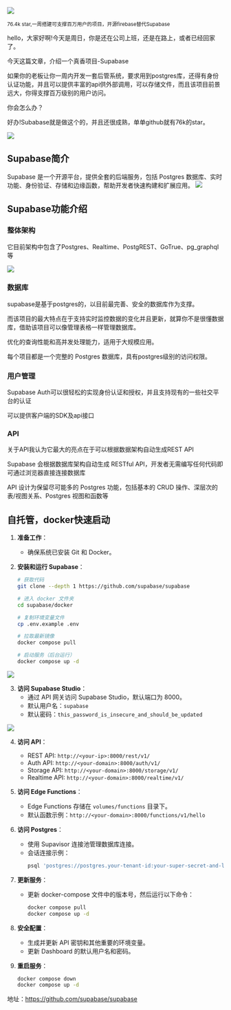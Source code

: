 <img src="/assets/image/250126-supabase.png"/>

<small>76.4k star,一周搭建可支撑百万用户的项目，开源firebase替代Supabase</small>

hello，大家好啊!今天是周日，你是还在公司上班，还是在路上，或者已经回家了。

今天这篇文章，介绍一个真香项目-Supabase

如果你的老板让你一周内开发一套后管系统，要求用到postgres库，还得有身份认证功能，并且可以提供丰富的api供外部调用，可以存储文件，而且该项目前景远大，你得支撑百万级别的用户访问。

你会怎么办？

好办!Subabase就是做这个的，并且还很成熟，单单github就有76k的star。


![](https://files.mdnice.com/user/56774/2371b685-3a43-49a6-b5da-636aff481814.png)

## Supabase简介

Supabase 是一个开源平台，提供全套的后端服务，包括 Postgres 数据库、实时功能、身份验证、存储和边缘函数，帮助开发者快速构建和扩展应用。
![](https://files.mdnice.com/user/56774/ec54859b-83cf-45fd-9159-7e8f12ea3fbf.png)


## Supabase功能介绍

### 整体架构

它目前架构中包含了Postgres、Realtime、PostgREST、GoTrue、pg_graphql等

![](https://files.mdnice.com/user/56774/c27e2fe9-b211-40c2-bdc0-a50fa9520888.png)


### 数据库

supabase是基于postgres的，以目前最完善、安全的数据库作为支撑。

而该项目的最大特点在于支持实时监控数据的变化并且更新，就算你不是很懂数据库，借助该项目可以像管理表格一样管理数据库。

优化的查询性能和高并发处理能力，适用于大规模应用。

每个项目都是一个完整的 Postgres 数据库，具有postgres级别的访问权限。


### 用户管理

Supabase Auth可以很轻松的实现身份认证和授权，并且支持现有的一些社交平台的认证

可以提供客户端的SDK及api接口

### API

关于API我认为它最大的亮点在于可以根据数据架构自动生成REST API

Supabase 会根据数据库架构自动生成 RESTful API，开发者无需编写任何代码即可通过浏览器直接连接数据库

API 设计为保留尽可能多的 Postgres 功能，包括基本的 CRUD 操作、深层次的表/视图关系、Postgres 视图和函数等


## 自托管，docker快速启动

1. **准备工作**：
   - 确保系统已安装 Git 和 Docker。

2. **安装和运行 Supabase**：
   ```bash
   # 获取代码
   git clone --depth 1 https://github.com/supabase/supabase

   # 进入 docker 文件夹
   cd supabase/docker

   # 复制环境变量文件
   cp .env.example .env

   # 拉取最新镜像
   docker compose pull

   # 启动服务（后台运行）
   docker compose up -d
   ```

![](https://files.mdnice.com/user/56774/478e503e-91a0-46e5-bd29-16e127fb3eb4.png)

3. **访问 Supabase Studio**：
   - 通过 API 网关访问 Supabase Studio，默认端口为 8000。
   - 默认用户名：`supabase`
   - 默认密码：`this_password_is_insecure_and_should_be_updated`

![](https://files.mdnice.com/user/56774/2fded505-4e8c-4898-988e-d703143302a8.png)

4. **访问 API**：
   - REST API: `http://<your-ip>:8000/rest/v1/`
   - Auth API: `http://<your-domain>:8000/auth/v1/`
   - Storage API: `http://<your-domain>:8000/storage/v1/`
   - Realtime API: `http://<your-domain>:8000/realtime/v1/`

5. **访问 Edge Functions**：
   - Edge Functions 存储在 `volumes/functions` 目录下。
   - 默认函数示例：`http://<your-domain>:8000/functions/v1/hello`

6. **访问 Postgres**：
   - 使用 Supavisor 连接池管理数据库连接。
   - 会话连接示例：
     ```bash
     psql 'postgres://postgres.your-tenant-id:your-super-secret-and-long-postgres-password@localhost:5432/postgres'
     ```

7. **更新服务**：
   - 更新 docker-compose 文件中的版本号，然后运行以下命令：
     ```bash
     docker compose pull
     docker compose up -d
     ```

8. **安全配置**：
   - 生成并更新 API 密钥和其他重要的环境变量。
   - 更新 Dashboard 的默认用户名和密码。

9. **重启服务**：
   ```bash
   docker compose down
   docker compose up -d
   ```

地址：https://github.com/supabase/supabase

